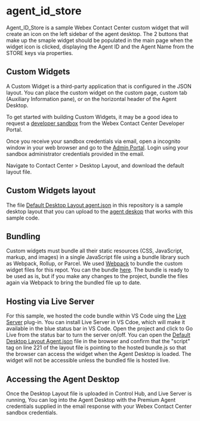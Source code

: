 # agent_id_store

Agent_ID_Store is a sample Webex Contact Center custom widget that will create an icon on the left sidebar of the agent desktop. The 2
buttons that make up the smaple widget should be populated in the main page when the
widget icon is clicked, displaying the Agent ID and the Agent Name from the STORE keys via properties.

## Custom Widgets
A Custom Widget is a third-party application that is configured in the JSON layout. You can place the custom widget on the custom page, custom tab (Auxiliary Information pane), or on the horizontal header of the Agent Desktop.

To get started with building Custom Widgets, it may be a good idea to request a [developer sandbox](https://developer.webex-cx.com/sandbox) from the Webex Contact Center Developer Portal.

Once you receive your sandbox credentials via email, open a incognito window in your web browser and go to the [Admin Portal](https://admin.webex.com). Login using your sandbox administrator credentials provided in the email.

Navigate to Contact Center > Desktop Layout, and download the default layout file.

## Custom Widgets layout
The file [Default Desktop Layout agent.json](https://github.com/Joezanini/agent_id_store/blob/main/Default%20Desktop%20Layout%20agent.json) in this repository is a sample desktop layout that you can upload to the [agent deskop](https://admin.webex.com/wxcc/desktop-experience/desktop-layouts) that works with this sample code.

## Bundling
Custom widgets must bundle all their static resources (CSS, JavaScript, markup, and images) in a single JavaScript file using a bundle library such as Webpack, Rollup, or Parcel. We used [Webpack](https://webpack.js.org/) to bundle the custom widget files for this repot. You can the bundle [here](https://github.com/Joezanini/agent_id_store/blob/main/dist/bundle.js). The bundle is ready to be used as is, but if you make any changes to the project, bundle the files again via Webpack to bring the bundled file up to date.

## Hosting via Live Server
For this sample, we hosted the code bundle within VS Code uing the [Live Server](https://marketplace.visualstudio.com/items?itemName=ritwickdey.LiveServer) plug-in. You can install Live Server in VS Cdoe, which will make it available in the blue status bar in VS Code. Open the project and click to Go Live from the status bar to turn the server on/off. You can open the [Default Desktop Layout Agent.json](https://github.com/Joezanini/agent_id_store/blob/5847475cb0050c92d4236d0cc3cb69dde421d704/Default%20Desktop%20Layout%20agent.json#L221) file in the browser and confirm that the "script" tag on line 221 of the layout file is pointing to the hosted bundle.js so that the browser can access the widget when the Agent Desktop is loaded. The widget will not be accessible unless the bundled file is hosted live.

## Accessing the Agent Desktop
Once the Desktop Layout file is uploaded in Control Hub, and Live Server is running,
You can log into the Agent Desktop with the Premium Agent credentials supplied in the
email response with your Webex Contact Center sandbox credentials.




